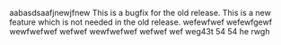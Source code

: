 aabasdsaafjnewjfnew
This is a bugfix for the old release.
This is a new feature which is not needed in the old release.
wefewfwef
wefewfgewf
wewfwefwef
wefwef
wewfwefwef
wefwef
wef
weg43t
54
54
he
rwgh
